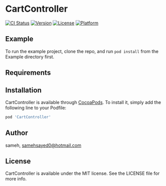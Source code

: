 # CartController

[![CI Status](https://img.shields.io/travis/sameh-hst/CartController.svg?style=flat)](https://travis-ci.org/sameh-hst/CartController)
[![Version](https://img.shields.io/cocoapods/v/CartController.svg?style=flat)](https://cocoapods.org/pods/CartController)
[![License](https://img.shields.io/cocoapods/l/CartController.svg?style=flat)](https://cocoapods.org/pods/CartController)
[![Platform](https://img.shields.io/cocoapods/p/CartController.svg?style=flat)](https://cocoapods.org/pods/CartController)

## Example

To run the example project, clone the repo, and run `pod install` from the Example directory first.

## Requirements

## Installation

CartController is available through [CocoaPods](https://cocoapods.org). To install
it, simply add the following line to your Podfile:

```ruby
pod 'CartController'
```

## Author

sameh, samehsayed0@hotmail.com

## License

CartController is available under the MIT license. See the LICENSE file for more info.
